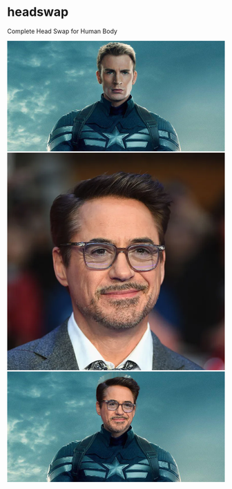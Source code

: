 # headswap
Complete Head Swap for Human Body

![cap](https://github.com/taruntiwarihp/raw_images/blob/master/captain-america-virgin.jpg)
![tony](https://github.com/taruntiwarihp/raw_images/blob/master/6.jpg)
![ironman](https://github.com/taruntiwarihp/raw_images/blob/master/text100.png)
